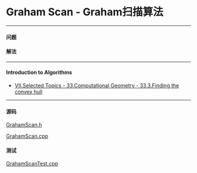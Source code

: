 <script type="text/javascript" src="https://cdnjs.cloudflare.com/ajax/libs/mathjax/2.7.1/MathJax.js?config=TeX-AMS-MML_HTMLorMML"></script>

# Graham Scan - Graham扫描算法

--------

#### 问题

#### 解法

--------

#### Introduction to Algorithms

* [VII.Selected Topics - 33.Computational Geometry - 33.3.Finding the convex hull](https://mcdtu.files.wordpress.com/2017/03/introduction-to-algorithms-3rd-edition-sep-2010.pdf)

--------

#### 源码

[GrahamScan.h](https://github.com/linrongbin16/Way-to-Algorithm/blob/master/src/AnalyticGeometry/ConvexHull/GrahamScan.h)

[GrahamScan.cpp](https://github.com/linrongbin16/Way-to-Algorithm/blob/master/src/AnalyticGeometry/ConvexHull/GrahamScan.cpp)

#### 测试

[GrahamScanTest.cpp](https://github.com/linrongbin16/Way-to-Algorithm/blob/master/src/AnalyticGeometry/ConvexHull/GrahamScanTest.cpp)

